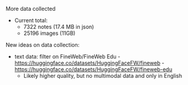 More data collected
- Current total: 
	- 7322 notes (17.4 MB in json)
	- 25196 images (11GB)

New ideas on data collection:
- text data: filter on FineWeb/FineWeb Edu
		- https://huggingface.co/datasets/HuggingFaceFW/fineweb 
		- https://huggingface.co/datasets/HuggingFaceFW/fineweb-edu
	- Likely higher quality, but no multimodal data and only in English
